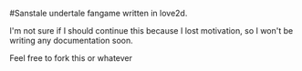 #Sanstale
undertale fangame written in love2d.

I'm not sure if I should continue this because I lost motivation, so I won't be writing any documentation soon.

Feel free to fork this or whatever